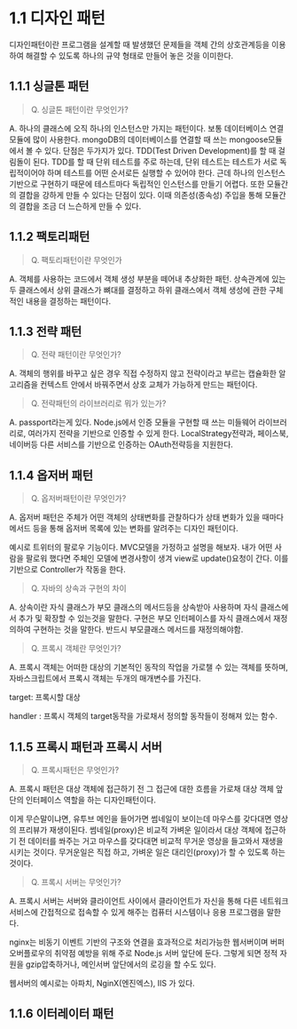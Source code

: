 # 1.1 디자인 패턴 

디자인패턴이란 프로그램을 설계할 때 발생했던 문제들을 객체 간의 상호관계등을 이용하여 해결할 수 있도록 하나의 규약 형태로 만들어 놓은 것을 이미한다. 


## 1.1.1 싱글톤 패턴

> Q. 싱글톤 패턴이란 무엇인가?

A. 하나의 클래스에 오직 하나의 인스턴스만 가지는 패턴이다. 보통 데이터베이스 연결 모듈에 많이 사용한다. 
mongoDB의 데이터베이스를 연결할 때 쓰는 mongoose모듈에서 볼 수 있다.
단점은 두가지가 있다. 
TDD(Test Driven Development)를 할 때 걸림돌이 된다. TDD를 할 때 단위 테스트를 주로 하는데, 단위 테스트는 테스트가 서로 독립적이어야 하며 테스트를 어떤 순서로든 실행할 수 있어야 한다. 근데 하나의 인스턴스 기반으로 구현하기 때문에 테스트마다 독립적인 인스턴스를 만들기 어렵다. 
또한 모듈간의 결합을 강하게 만들 수 있다는 단점이 있다. 이때 의존성(종속성) 주입을 통해 모듈간의 결합을 조금 더 느슨하게 만들 수 있다. 



## 1.1.2 팩토리패턴 

> Q. 팩토리패턴이란 무엇인가

A. 객체를 사용하는 코드에서 객체 생성 부분을 떼어내 추상화한 패턴. 상속관계에 있는 두 클래스에서 상위 클래스가 뼈대를 결정하고 하위 클래스에서 객체 생성에 관한 구체적인 내용을 결정하는 패턴이다. 



## 1.1.3 전략 패턴 

> Q. 전략 패턴이란 무엇인가?

A. 객체의 행위를 바꾸고 싶은 경우 직접 수정하지 않고 전략이라고 부르는 캡슐화한 알고리즘을 컨텍스트 안에서 바꿔주면서 상호 교체가 가능하게 만드는 패턴이다. 


> Q. 전략패턴의 라이브러리로 뭐가 있는가?

A. passport라는게 있다. Node.js에서 인증 모듈을 구현할 때 쓰는 미들웨어 라이브러리로, 여러가지 전략을 기반으로 인증할 수 있게 한다. LocalStrategy전략과, 페이스북, 네이버등 다른 서비스를 기반으로 인증하는 OAuth전략등을 지원한다. 


## 1.1.4 옵저버 패턴

> Q. 옵저버패턴이란 무엇인가?

A. 옵저버 패턴은 주체가 어떤 객체의 상태변화를 관찰하다가 상태 변화가 있을 때마다 메서드 등을 통해 옵저버 목록에 있는 변화를 알려주는 디자인 패턴이다. 

예시로 트위터의 팔로우 기능이다. MVC모델을 가정하고 설명을 해보자. 내가 어떤 사람을 팔로워 했다면 주체인 모델에 변경사항이 생겨 view로 update()요청이 간다. 이를 기반으로 Controller가 작동을 한다. 


> Q. 자바의 상속과 구현의 차이

A. 상속이란 자식 클래스가 부모 클래스의 메서드등을 상속받아 사용하며 자식 클래스에서 추가 및 확장할 수 있는것을 말한다. 구현은 부모 인터페이스를 자식 클래스에서 재정의하여 구현하는 것을 말한다. 반드시 부모클래스 메서드를 재정의해야함. 



> Q. 프록시 객체란 무엇인가?

A. 프록시 객체는 어떠한 대상의 기본적인 동작의 작업을 가로챌 수 있는 객체를 뜻하며, 자바스크립트에서 프록시 객체는 두개의 매개변수를 가진다. 

target: 프록시할 대상

handler : 프록시 객체의 target동작을 가로채서 정의할 동작들이 정해져 있는 함수. 

## 1.1.5 프록시 패턴과 프록시 서버 


> Q. 프록시패턴은 무엇인가?

A. 프록시 패턴은 대상 객체에 접근하기 전 그 접근에 대한 흐름을 가로채 대상 객체 앞단의 인터페이스 역할을 하는 디자인패턴이다. 

이게 무슨말이냐면, 유투브 메인을 들어가면 썸네일이 보이는데 마우스를 갖다대면 영상의 프리뷰가 재생이된다. 썸네일(proxy)은 비교적 가벼운 일이라서 대상 객체에 접근하기 전 데이터를 쏴주는 거고 마우스를 갖다대면 비교적 무거운 영상을 들고와서 재생을 시키는 것이다. 무거운일은 직접 하고, 가벼운 일은 대리인(proxy)가 할 수 있도록 하는 것이다. 


> Q. 프록시 서버는 무엇인가?

A. 프록시 서버는 서버와 클라이언트 사이에서 클라이언트가 자신을 통해 다른 네트워크 서비스에 간접적으로 접속할 수 있게 해주는 컴퓨터 시스템이나 응용 프로그램을 말한다. 

nginx는 비동기 이벤트 기반의 구조와 연결을 효과적으로 처리가능한 웹서버이며 버퍼 오버플로우의 취약점 예방을 위해 주로 Node.js 서버 앞단에 둔다. 그렇게 되면 정적 자원을 gzip압축하거나, 메인서버 앞단에서의 로깅을 할 수도 있다. 


웹서버의 예시로는 아파치, NginX(엔진엑스), IIS 가 있다. 


## 1.1.6 이터레이터 패턴 









